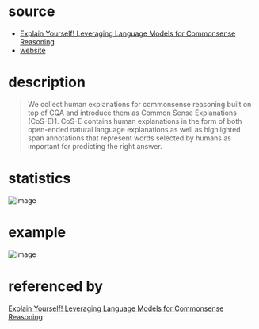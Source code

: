# source
* [Explain Yourself! Leveraging Language Models for Commonsense Reasoning](https://arxiv.org/pdf/1906.02361v1.pdf)
* [website](https://github.com/salesforce/cos-e)
# description
>We collect human explanations for
commonsense reasoning built on top of CQA and
introduce them as Common Sense Explanations
(CoS-E)1. CoS-E contains human explanations in the form of both open-ended natural language explanations as well as highlighted span annotations
that represent words selected by humans as important for predicting the right answer.
# statistics
![image](https://user-images.githubusercontent.com/51369075/97513985-9f32eb00-19c8-11eb-9b07-9a1b38b2b27a.png)
# example
![image](https://user-images.githubusercontent.com/51369075/97514029-bc67b980-19c8-11eb-93e9-5efad4daa3ef.png)
# referenced by
[Explain Yourself! Leveraging Language Models for Commonsense Reasoning](https://arxiv.org/pdf/1906.02361v1.pdf)
